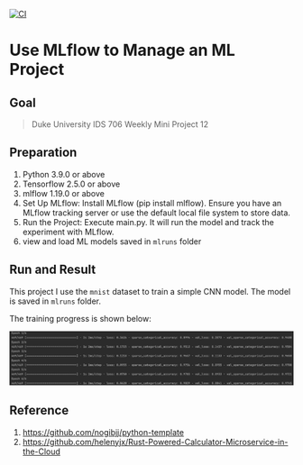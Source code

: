 [![CI](https://github.com/nogibjj/python-template/actions/workflows/cicd.yml/badge.svg)](https://github.com/nogibjj/python-template/actions/workflows/cicd.yml)

# Use MLflow to Manage an ML Project

## Goal

> Duke University IDS 706 Weekly Mini Project 12



## Preparation

1. Python 3.9.0 or above
2. Tensorflow 2.5.0 or above
3. mlflow 1.19.0 or above
2. Set Up MLflow: Install MLflow (pip install mlflow). Ensure you have an MLflow tracking server or use the default local file system to store data. 
2. Run the Project: Execute main.py. It will run the model and track the experiment with MLflow.
3. view and load ML models saved in `mlruns` folder

## Run and Result

This project I use the `mnist` dataset to train a simple CNN model. The model is saved in `mlruns` folder.

The training progress is shown below:

![img.png](img.png)

## Reference

1.  https://github.com/nogibjj/python-template
2.  https://github.com/helenyjx/Rust-Powered-Calculator-Microservice-in-the-Cloud

